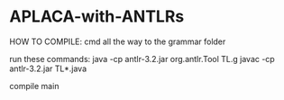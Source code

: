 APLACA-with-ANTLRs
==================

HOW TO COMPILE:
cmd all the way to the grammar folder

run these commands:
  java -cp antlr-3.2.jar org.antlr.Tool TL.g
  javac -cp antlr-3.2.jar TL*.java

compile main


<more to follow>
